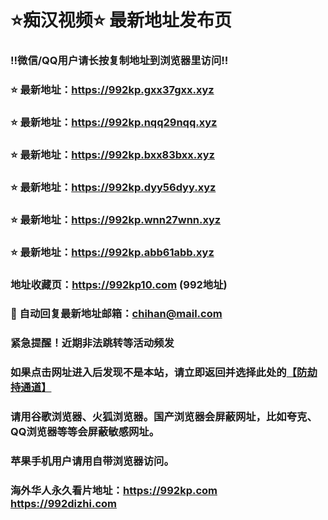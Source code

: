 # ⭐️痴汉视频⭐️ 最新地址发布页

### ‼️微信/QQ用户请长按复制地址到浏览器里访问‼️

### ⭐️ 最新地址：https://992kp.gxx37gxx.xyz

### ⭐️ 最新地址：https://992kp.nqq29nqq.xyz

### ⭐️ 最新地址：https://992kp.bxx83bxx.xyz

### ⭐️ 最新地址：https://992kp.dyy56dyy.xyz

### ⭐️ 最新地址：https://992kp.wnn27wnn.xyz

### ⭐️ 最新地址：https://992kp.abb61abb.xyz



### 地址收藏页：https://992kp10.com (992地址)
### 📧 自动回复最新地址邮箱：chihan@mail.com
### 紧急提醒！近期非法跳转等活动频发
### 如果点击网址进入后发现不是本站，请立即返回并选择此处的[【防劫持通道】](https://23.224.130.222:7583)
### 请用谷歌浏览器、火狐浏览器。国产浏览器会屏蔽网址，比如夸克、QQ浏览器等等会屏蔽敏感网址。
### 苹果手机用户请用自带浏览器访问。
### 海外华人永久看片地址：https://992kp.com  https://992dizhi.com
